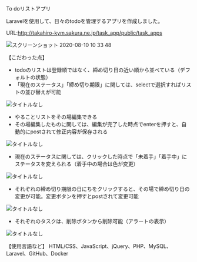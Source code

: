 To doリストアプリ

Laravelを使用して、日々のtodoを管理するアプリを作成しました。

URL:http://takahiro-kym.sakura.ne.jp/task_app/public/task_apps

![スクリーンショット 2020-08-10 10 33 48](https://user-images.githubusercontent.com/63849657/89746529-14430280-daf5-11ea-9ca4-b77fd67f6712.png)

【こだわった点】
- todoのリストは登録順ではなく、締め切り日の近い順から並べている（デフォルトの状態）
- 「現在のステータス」「締め切り期限」に関しては、selectで選択すればリストの並び替えが可能

![タイトルなし](https://user-images.githubusercontent.com/63849657/89746594-87e50f80-daf5-11ea-819a-8cc8f22abafc.gif)

- やることリストをその場編集できる
- その場編集したものに関しては、編集が完了した時点でenterを押すと、自動的にpostされて修正内容が保存される

![タイトルなし](https://user-images.githubusercontent.com/63849657/89746663-dbeff400-daf5-11ea-8cb4-8127aa9bf2a7.gif)

- 現在のステータスに関しては、クリックした時点で「未着手」「着手中」にステータスを変えられる（着手中の場合は色が変更）

![タイトルなし](https://user-images.githubusercontent.com/63849657/89746721-3b4e0400-daf6-11ea-8190-1cee178910b4.gif)

- それぞれの締め切り期限の日にちをクリックすると、その場で締め切り日の変更が可能。変更ボタンを押すとpostされて変更可能

![タイトルなし](https://user-images.githubusercontent.com/63849657/88667943-f18c1380-d11c-11ea-8986-e84c69d9e26b.gif)

- それぞれのタスクは、削除ボタンから削除可能（アラートの表示）

![タイトルなし](https://user-images.githubusercontent.com/63849657/88927862-08646e80-d2b3-11ea-9573-979ae3cf36d1.gif)

【使用言語など】 HTML/CSS、JavaScript、jQuery、PHP、MySQL、Laravel、GitHub、Docker
